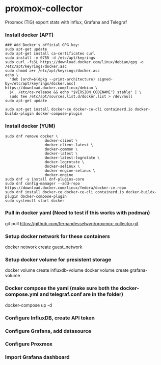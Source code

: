 # proxmox-collector
Proxmox (TIG) export stats with Influx, Grafana and Telegraf 

### Install docker (APT)
```
### Add Docker's official GPG key:
sudo apt-get update
sudo apt-get install ca-certificates curl
sudo install -m 0755 -d /etc/apt/keyrings
sudo curl -fsSL https://download.docker.com/linux/debian/gpg -o /etc/apt/keyrings/docker.asc
sudo chmod a+r /etc/apt/keyrings/docker.asc
echo \
  "deb [arch=$(dpkg --print-architecture) signed-by=/etc/apt/keyrings/docker.asc] https://download.docker.com/linux/debian \
  $(. /etc/os-release && echo "$VERSION_CODENAME") stable" | \
  sudo tee /etc/apt/sources.list.d/docker.list > /dev/null
sudo apt-get update

sudo apt-get install docker-ce docker-ce-cli containerd.io docker-buildx-plugin docker-compose-plugin
```

### Install docker (YUM)
```
sudo dnf remove docker \
                  docker-client \
                  docker-client-latest \
                  docker-common \
                  docker-latest \
                  docker-latest-logrotate \
                  docker-logrotate \
                  docker-selinux \
                  docker-engine-selinux \
                  docker-engine
sudo dnf -y install dnf-plugins-core
sudo dnf config-manager --add-repo https://download.docker.com/linux/fedora/docker-ce.repo
sudo dnf install docker-ce docker-ce-cli containerd.io docker-buildx-plugin docker-compose-plugin
sudo systemctl start docker
```

### Pull in docker yaml (Need to test if this works with podman)
git pull https://github.com/fernandesselwyn/proxmox-collector.git

### Setup docker network for these containers
docker network create guest_network

### Setup docker volume for presistent storage
docker volume create influxdb-volume
docker volume create grafana-volume

### Docker compose the yaml (make sure both the docker-compose.yml and telegraf.conf are in the folder)
docker-compose up -d

### Configure InfluxDB, create API token

### Configure Grafana, add datasource

### Configure Proxmox

### Import Grafana dashboard
